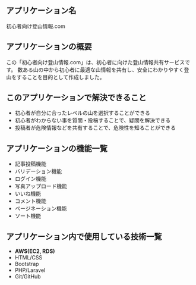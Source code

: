 
## アプリケーション名
初心者向け登山情報.com

## アプリケーションの概要
この「初心者向け登山情報.com」は、初心者に向けた登山情報共有サービスです。
数ある山の中から初心者に最適な山情報を共有し、安全にわかりやすく登山をすることを目的として作成しました。

## このアプリケーションで解決できること

- 初心者が自分に合ったレベルの山を選択することができる
- 初心者がわからない事を質問・投稿することで、疑問を解決できる
- 投稿者が危険情報などを共有することで、危険性を知ることができる

## アプリケーションの機能一覧
- 記事投稿機能
- バリデーション機能
- ログイン機能
- 写真アップロード機能
- いいね機能
- コメント機能
- ページネーション機能
- ソート機能


## アプリケーション内で使用している技術一覧

- **AWS(EC2, RDS)**
- HTML/CSS
- Bootstrap
- PHP/Laravel
- Git/GitHub
